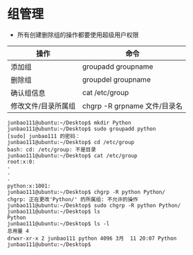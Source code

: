 # 组管理

* 所有创建删除组的操作都要使用超级用户权限

|操作|命令|
|----|----|
|添加组|groupadd groupname|
|删除组|groupdel groupname|
|确认组信息|cat /etc/group|
|修改文件/目录所属组|chgrp -R grpname 文件/目录名|

```
junbao111@ubuntu:~/Desktop$ mkdir Python
junbao111@ubuntu:~/Desktop$ sudo groupadd python
[sudo] junbao111 的密码： 
junbao111@ubuntu:~/Desktop$ cd /etc/group
bash: cd: /etc/group: 不是目录
junbao111@ubuntu:~/Desktop$ cat /etc/group
root:x:0:
·
·
·
python:x:1001:
junbao111@ubuntu:~/Desktop$ chgrp -R python Python/
chgrp: 正在更改'Python/' 的所属组: 不允许的操作
junbao111@ubuntu:~/Desktop$ sudo chgrp -R python Python/
junbao111@ubuntu:~/Desktop$ ls
Python
junbao111@ubuntu:~/Desktop$ ls -l
总用量 4
drwxr-xr-x 2 junbao111 python 4096 3月  11 20:07 Python
junbao111@ubuntu:~/Desktop$ 

```